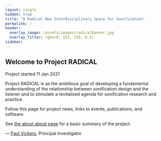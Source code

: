 ```yaml
---
layout: single
hidden: true
title: "A Radical New Interdisciplinary Space for Sonification"
permalink: /
header: 
  overlay_image: /assets/images/radicalBanner.jpg
  overlay_filter: rgba(0, 153, 155, 0.5)
sidebar:
---
```

## Welcome to Project RADICAL
Project started 11 Jan 2021

Project RADICAL is as the ambitious goal of developing a fundamental understanding of the relationship between sonification design and the listener and to stimulate a revitalised agenda for sonification research and practice.

Follow this page for project news, links to events, publications, and software.

See [the about about page](/about) for a basic summary of the project.

&mdash; [Paul Vickers](https://paulvickers.github.io/), Principal Investigator

